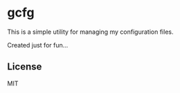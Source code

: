 # gcfg

This is a simple utility for managing my configuration files.

Created just for fun...

## License

MIT
